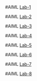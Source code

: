 #AIML [Lab-1](https://github.com/HarshanBathini/harshan1559-AIMl/blob/main/AIML%20LAB%20%20-1.ipynb)


#AIML [Lab-2](https://github.com/HarshanBathini/harshan1559-AIMl/blob/main/AIML%20LAB-2.ipynb)


#AIML [Lab-3](https://github.com/HarshanBathini/harshan1559-AIMl/blob/main/LAB-3.ipynb)

#AIML [Lab-4](https://github.com/HarshanBathini/harshan1559-AIMl/blob/main/LAB-4.ipynb)

#AIML [Lab-5](https://github.com/HarshanBathini/harshan1559-AIMl/blob/main/LAB%20-%205.ipynb)

#AIML [Lab-6](https://github.com/HarshanBathini/harshan1559-AIMl/blob/main/LAB%20-%206.ipynb)

#AIML [Lab-7](https://github.com/HarshanBathini/harshan1559-AIMl/blob/main/AIMLLAB7%20(1).ipynb)

#AIML [Lab-8](https://github.com/HarshanBathini/harshan1559-AIMl/blob/main/AIMLLAB8%20(1).ipynb)




























